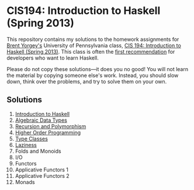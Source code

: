# CIS194: Introduction to Haskell (Spring 2013)

This repository contains my solutions to the homework assignments for [Brent Yorgey's](https://byorgey.wordpress.com/) University of Pennsylvania class, [CIS 194: Introduction to Haskell (Spring 2013)](http://www.seas.upenn.edu/~cis194/). This class is often the [first recommendation](https://github.com/bitemyapp/learnhaskell#how-should-i-learn-haskell) for developers who want to learn Haskell.

Please do not copy these solutions—it does you no good! You will not learn the material by copying someone else's work. Instead, you should slow down, think over the problems, and try to solve them on your own.

## Solutions

1. [Introduction to Haskell](01%20Intro/01-intro.hs)
2. [Algebraic Data Types](02%20Algebraic%20Data%20Types/LogAnalysis.hs)
3. [Recursion and Polymorphism](03%20Recursion%20and%20Polymorphism/Golf.hs)
4. [Higher Order Programming](04%20Higher%20Order%20Programming/homework4.hs)
5. [Type Classes](05%20Type%20Classes/Calc.hs)
6. [Laziness](06%20Laziness/Fibonacci.hs)
7. Folds and Monoids
8. I/O
9. Functors
10. Applicative Functors 1
11. Applicative Functors 2
12. Monads
